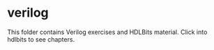# verilog

This folder contains Verilog exercises and HDLBits material.
Click into hdlbits to see chapters.
